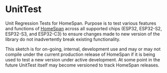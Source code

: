 # UnitTest
Unit Regression Tests for HomeSpan.  Purpose is to test various features and functions of [HomeSpan](https://github.com/HomeSpan/HomeSpan) across all  supported chips (ESP32, ESP32-S2, ESP32-S3, and ESP32-C3) to ensure changes made to new version of the library do not inadvertently break existing functionality.

This sketch is for on-going, internal, development use and may or may not compile under the current production release of HomeSpan if it is being used to test a new version under active development.  At some point in the future UnitTest itself may become versioned to track HomeSpan releases.

